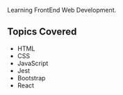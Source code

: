 Learning FrontEnd Web Development.

Topics Covered 
----------------------------
- HTML
- CSS
- JavaScript
- Jest
- Bootstrap
- React
